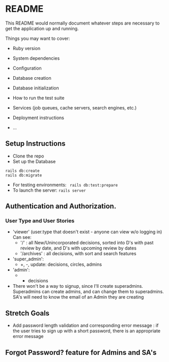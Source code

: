 # README

This README would normally document whatever steps are necessary to get the
application up and running.

Things you may want to cover:

* Ruby version

* System dependencies

* Configuration

* Database creation

* Database initialization

* How to run the test suite

* Services (job queues, cache servers, search engines, etc.)

* Deployment instructions

* ...

## Setup Instructions
* Clone the repo
* Set up the Database
```
rails db:create
rails db:migrate
```
* For testing environments:
``` rails db:test:prepare```
* To launch the server:
```rails server```

## Authentication and Authorization.
### User Type and User Stories
* 'viewer' (user.type that doesn't exist - anyone can view w/o logging in) Can see:
  - '/' : all New/Unincorporated decisions, sorted into D's with past review by date, and D's with upcoming review by dates
  - '/archives' : all decisions, with sort and search features
* 'super_admin':
  - +, -, update: decisions, circles, admins
* 'admin':
  - + decisions
* There won't be a way to signup, since I'll create superadmins. Superadmins can create admins, and can change them to superadmins. SA's will need to know the email of an Admin they are creating

## Stretch Goals
* Add password length validation and corresponding error message : if the user tries to sign up with a short password, there is an appropriate error message
## Forgot Password? feature for Admins and SA's
